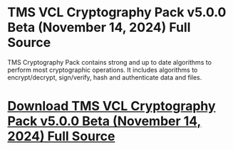 # TMS VCL Cryptography Pack v5.0.0 Beta (November 14, 2024) Full Source

TMS Cryptography Pack contains strong and up to date algorithms to perform most cryptographic operations. It includes algorithms to encrypt/decrypt, sign/verify, hash and authenticate data and files.

# [Download TMS VCL Cryptography Pack v5.0.0 Beta (November 14, 2024) Full Source](https://developer.team/delphi/35096-tms-vcl-cryptography-pack-v500-beta-november-14-2024-full-source.html)
